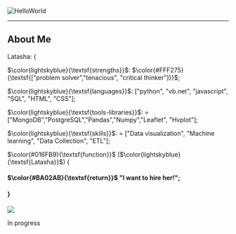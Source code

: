 ![HelloWorld](https://github.com/Latashajd40/Latashajd40/assets/97650423/7dd06ec2-657f-4d03-9d0f-ea0bdce2b42e) 

<hr>
<h2>About Me</h2>

<p>Latasha: {</p>
<p>$\color{lightskyblue}{\textsf{strengths}}$: $\color{#FFF275}{\textsf{["problem solver","tenacious", "critical thinker"]}}$;</p>
<p>$\color{lightskyblue}{\textsf{languages}}$: ["python", "vb.net", "javascript", "SQL", "HTML", "CSS"];</p>
<p>$\color{lightskyblue}{\textsf{tools-libraries}}$: = ["MongoDB","PostgreSQL","Pandas","Numpy","Leaflet", "Hvplot"];</p>
<p>$\color{lightskyblue}{\textsf{skills}}$: = ["Data visualization", "Machine learning", "Data Collection", "ETL"];</p>

<p>$\color{#016FB9}{\textsf{function}}$ ($\color{lightskyblue}{\textsf{Latasha}}$) {</p>
<h4>$\color{#BA02AB}{\textsf{return}}$ "I want to hire her!";</h4>
<h4>}</h4>


<ul></ul>
<ul></ul>
<div id="badges">
<a href="https://www.linkedin.com/in/latasha-jones-nc/"><img src="https://img.shields.io/badge/LinkedIn-blue?logo=linkedin&logoColor=white&style=for-the-badge"><a/>
</div>

In progress
